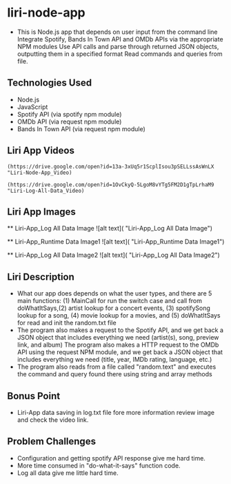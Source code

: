 # liri-node-app

*   This is Node.js app that depends on user input from the command line
Integrate Spotify, Bands In Town API and OMDb APIs via the appropriate NPM modules
Use API calls and parse through returned JSON objects, outputting them in a specified format
Read commands and queries from file.

## Technologies Used
*   Node.js
*   JavaScript
*   Spotify API (via spotify npm module)
*   OMDb API (via request npm module)
*   Bands In Town API (via request npm module)

## Liri App Videos

    (https://drive.google.com/open?id=13a-3xUq5r1ScplIsou3pSELLssAsWnLX "Liri-Node-App_Video)

    (https://drive.google.com/open?id=1OvCkyQ-5LgoM8vYTg5FM2D1gTpLrhaM9 "Liri-Log-All-Data_Video)

## Liri App Images

** Liri-App_Log All Data Image
![alt text]( "Liri-App_Log All Data Image")

** Liri-App_Runtime Data Image1
![alt text]( "Liri-App_Runtime Data Image1")

** Liri-App_Log All Data Image2
![alt text]( "Liri-App_Log All Data Image2")

## Liri Description

*   What our app does depends on what the user types, and there are 5 main functions: (1)                  MainCall for run the switch case and call from doWhatItSays,(2) artist lookup for a concert            events, (3) spotifySong lookup for a song, (4) movie lookup for a movies, and (5)                      doWhatItSays for read and init the random.txt file
*   The program also makes a request to the Spotify API, and we get back a JSON object that                includes everything we need (artist(s), song, preview link, and album)
    The program also makes a HTTP request to the OMDb API using the request NPM module, and we get back a JSON object that includes everything we need (title, year, IMDb rating, language, etc.)
*   The program also reads from a file called "random.text" and executes the command and query             found there using string and array methods

## Bonus Point
*   Liri-App data saving in log.txt file fore more information review image and check the video link.

## Problem Challenges
*   Configuration and getting spotify API response give me hard time.
*   More time consumed in "do-what-it-says" function code.
*   Log all data give me little hard time.